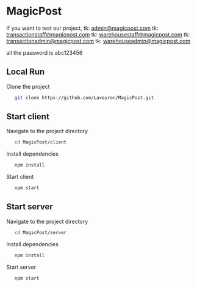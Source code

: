 # MagicPost


If you want to test our project,
tk: admin@magicpost.com
tk: transactionstaff@magicpost.com
tk: warehousestaff@magicpost.com
tk: transactionadmin@magicpost.com
tk: warehouseadmin@magicpost.com

all the password is abc123456

## Local Run

Clone the project

```bash
   git clone https://github.com/Laveyron/MagicPost.git
```

## Start client

Navigate to the project directory

```bash
   cd MagicPost/client
```

Install dependencies

```bash
   npm install
```

Start client

```bash
   npm start
```

## Start server

Navigate to the project directory

```bash
   cd MagicPost/server
```

Install dependencies

```bash
   npm install
```

Start server

```bash
   npm start
```


